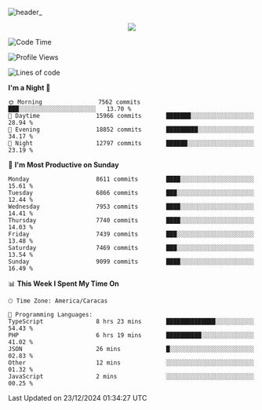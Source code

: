 ![header_](https://github.com/user-attachments/assets/4010d822-ccdc-4198-b608-18c773338d18)


<p align="center">
  <a href="http://www.github.com/thevacs">
    <img src="https://github-readme-streak-stats.herokuapp.com/?user=thevacs&stroke=ffffff&background=1c1917&ring=0891b2&fire=0891b2&currStreakNum=ffffff&currStreakLabel=0891b2&sideNums=ffffff&sideLabels=ffffff&dates=ffffff&hide_border=true" />
  </a>
</p>

<!--START_SECTION:waka-->
![Code Time](http://img.shields.io/badge/Code%20Time-3%2C267%20hrs%2037%20mins-blue)

![Profile Views](http://img.shields.io/badge/Profile%20Views-0-blue)

![Lines of code](https://img.shields.io/badge/From%20Hello%20World%20I%27ve%20Written-5.2%20million%20lines%20of%20code-blue)

**I'm a Night 🦉** 

```text
🌞 Morning                7562 commits        ███░░░░░░░░░░░░░░░░░░░░░░   13.70 % 
🌆 Daytime                15966 commits       ███████░░░░░░░░░░░░░░░░░░   28.94 % 
🌃 Evening                18852 commits       █████████░░░░░░░░░░░░░░░░   34.17 % 
🌙 Night                  12797 commits       ██████░░░░░░░░░░░░░░░░░░░   23.19 % 
```
📅 **I'm Most Productive on Sunday** 

```text
Monday                   8611 commits        ████░░░░░░░░░░░░░░░░░░░░░   15.61 % 
Tuesday                  6866 commits        ███░░░░░░░░░░░░░░░░░░░░░░   12.44 % 
Wednesday                7953 commits        ████░░░░░░░░░░░░░░░░░░░░░   14.41 % 
Thursday                 7740 commits        ████░░░░░░░░░░░░░░░░░░░░░   14.03 % 
Friday                   7439 commits        ███░░░░░░░░░░░░░░░░░░░░░░   13.48 % 
Saturday                 7469 commits        ███░░░░░░░░░░░░░░░░░░░░░░   13.54 % 
Sunday                   9099 commits        ████░░░░░░░░░░░░░░░░░░░░░   16.49 % 
```


📊 **This Week I Spent My Time On** 

```text
🕑︎ Time Zone: America/Caracas

💬 Programming Languages: 
TypeScript               8 hrs 23 mins       ██████████████░░░░░░░░░░░   54.43 % 
PHP                      6 hrs 19 mins       ██████████░░░░░░░░░░░░░░░   41.02 % 
JSON                     26 mins             █░░░░░░░░░░░░░░░░░░░░░░░░   02.83 % 
Other                    12 mins             ░░░░░░░░░░░░░░░░░░░░░░░░░   01.32 % 
JavaScript               2 mins              ░░░░░░░░░░░░░░░░░░░░░░░░░   00.25 % 
```


 Last Updated on 23/12/2024 01:34:27 UTC
<!--END_SECTION:waka-->

